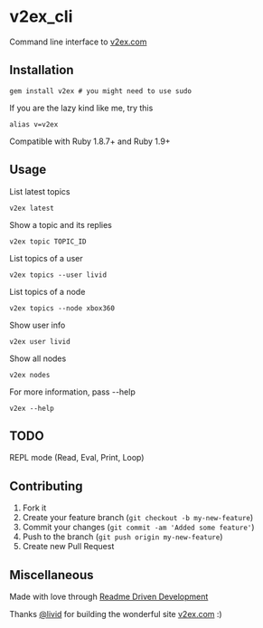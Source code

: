 # v2ex_cli

Command line interface to [v2ex.com](http://www.v2ex.com)

## Installation

    gem install v2ex # you might need to use sudo

If you are the lazy kind like me, try this

    alias v=v2ex

Compatible with Ruby 1.8.7+ and Ruby 1.9+

## Usage

List latest topics

    v2ex latest

Show a topic and its replies

    v2ex topic TOPIC_ID

List topics of a user

    v2ex topics --user livid

List topics of a node

    v2ex topics --node xbox360

Show user info

    v2ex user livid

Show all nodes

    v2ex nodes

For more information, pass --help

    v2ex --help

## TODO

REPL mode (Read, Eval, Print, Loop)

## Contributing

1. Fork it
2. Create your feature branch (`git checkout -b my-new-feature`)
3. Commit your changes (`git commit -am 'Added some feature'`)
4. Push to the branch (`git push origin my-new-feature`)
5. Create new Pull Request

## Miscellaneous

Made with love through [Readme Driven Development](http://tom.preston-werner.com/2010/08/23/readme-driven-development.html)

Thanks [@livid](https://github.com/livid) for building the wonderful site [v2ex.com](http://www.v2ex.com) :)
